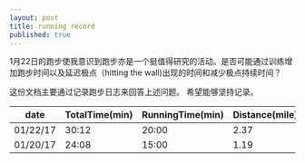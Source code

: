 ```yaml
---
layout: post
title: running record
published: true
---
```


1月22日的跑步使我意识到跑步亦是一个挺值得研究的活动。是否可能通过训练增加跑步时间以及延迟极点（hitting the wall)出现的时间和减少极点持续时间？

这份文档主要通过记录跑步日志来回答上述问题。
希望能够坚持记录。


date | TotalTime(min) | RunningTime(min) | Distance(mile) | Bonking(min)|
--- | ---------|-------|----|----
01/22/17 |30:12|20:00|2.37| 12:00-17:00
01/20/17|24:08|15:00|1.19|NA
